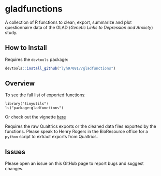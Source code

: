 # gladfunctions

A collection of R functions to clean, export, summarize and plot questionnaire data of the GLAD (*Genetic Links to Depression and Anxiety*) study.


## How to Install

Requires the `devtools` package:

```r
devtools::install_github("lyh970817/gladfunctions")
```

## Overview

To see the full list of exported functions:

```{r}
library("tinyutils")
ls("package:gladfunctions")
```

Or check out the vignette [here](https://htmlpreview.github.io/?https://github.com/lyh970817/gladfunctions/blob/master/vignettes/gladfunctions_vignette.html)

Requires the raw Qualtrics exports or the cleaned data files exported by the functions. Please speak to Henry Rogers 
in the BioResource office for a `python` script to extract exports from Qualtrics.

## Issues

Please open an issue on this GitHub page to report bugs and suggest changes.
